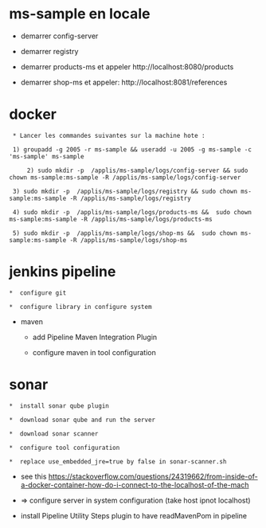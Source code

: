 # ms-sample en locale

* demarrer config-server

* demarrer registry

* demarrer products-ms et appeler http://localhost:8080/products

* demarrer shop-ms et appeler: http://localhost:8081/references


# docker

     * Lancer les commandes suivantes sur la machine hote :

	 1) groupadd -g 2005 -r ms-sample && useradd -u 2005 -g ms-sample -c 'ms-sample' ms-sample

         2) sudo mkdir -p  /applis/ms-sample/logs/config-server && sudo chown ms-sample:ms-sample -R /applis/ms-sample/logs/config-server

	 3) sudo mkdir -p  /applis/ms-sample/logs/registry && sudo chown ms-sample:ms-sample -R /applis/ms-sample/logs/registry

	 4) sudo mkdir -p  /applis/ms-sample/logs/products-ms &&  sudo chown ms-sample:ms-sample -R /applis/ms-sample/logs/products-ms

 	 5) sudo mkdir -p  /applis/ms-sample/logs/shop-ms &&  sudo chown ms-sample:ms-sample -R /applis/ms-sample/logs/shop-ms







# jenkins pipeline


	*  configure git

	*  configure library in configure system


*  maven

	*  add Pipeline Maven Integration Plugin

	*  configure maven in tool configuration



# sonar

	*  install sonar qube plugin

	*  download sonar qube and run the server 

	*  download sonar scanner 

	*  configure tool configuration

	*  replace use_embedded_jre=true by false in sonar-scanner.sh


*  see this https://stackoverflow.com/questions/24319662/from-inside-of-a-docker-container-how-do-i-connect-to-the-localhost-of-the-mach

*  => configure server in system configuration (take host ipnot localhost)




*  install Pipeline Utility Steps plugin to have readMavenPom in pipeline


